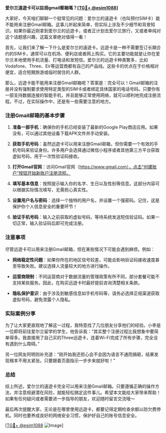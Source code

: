 **爱尔兰遠遊卡可以註冊gmail郵箱嗎？[[TG💪+ @esim1088](https://t.me/s/esim1088)]**

大家好，今天咱们聊聊一个挺常见的问题：爱尔兰的遠遊卡（也叫预付SIM卡）能不能用来注册Gmail邮箱。这事儿听起来简单，但实际上涉及不少细节和背景知识。如果你最近刚拿到爱尔兰的远遊卡，或者正计划去爱尔兰旅行，又或者单纯对这个话题感兴趣，这篇文章绝对值得一看！

首先，让我们来了解一下什么是爱尔兰的遠遊卡。远遊卡是一种不需要签订长期合约的SIM卡，通常可以在机场、便利店或者网上购买。它的主要功能就是让你在爱尔兰本地使用手机流量、打电话和发短信。爱尔兰的远遊卡种类繁多，比如Vodafone、Three、Eir等运营商都有自己的产品线。这些卡的优点在于价格相对便宜，适合短期旅游或临时居住的人群。

那么，远遊卡能不能用来注册Gmail邮箱呢？答案是：完全可以！Gmail邮箱的注册并没有强制要求使用特定类型的SIM卡或者绑定具体国家的电话号码。只要你有一部支持数据连接的智能手机，并且能够正常使用网络，就可以顺利地完成注册流程。不过，在实际操作中，还是有一些需要注意的地方。

### 注册Gmail邮箱的基本步骤

1. **准备一部手机**：确保你的手机已经安装了最新的Google Play商店应用。如果没有，可以通过其他设备下载APK文件并手动安装。
   
2. **获取手机号码**：虽然远遊卡可以用来注册Gmail邮箱，但你需要一个有效的手机号码来验证身份。许多用户会选择通过微信小程序或者其他第三方平台获取虚拟号码，用于一次性验证码接收。

3. **打开Gmail官网**：访问Gmail官网（https://www.gmail.com），点击“创建账户”按钮开始新账户注册流程。

4. **填写基本信息**：按照提示输入你的名字、生日以及性别等信息。这部分内容可以根据实际情况填写，无需担心真实性。

5. **设置用户名与密码**：选择一个独特的用户名，并设置一个强密码。记住，这是保护你个人信息安全的重要环节！

6. **验证手机号码**：输入之前获取的虚拟号码，等待系统发送短信验证码。如果一切正常，输入验证码后即可完成注册。

### 注意事项

尽管远遊卡可以用来注册Gmail邮箱，但在某些情况下可能会遇到麻烦。例如：

- **网络稳定性问题**：如果你所在的地区信号较差，可能会影响验证码接收速度甚至导致失败。建议选择人流量较大的地方进行操作。
  
- **运营商限制**：不同运营商对于数据流量的管理政策有所不同，部分套餐可能不支持某些服务。因此，在购买远遊卡时最好提前咨询清楚相关条款。

- **隐私保护意识**：由于涉及到敏感信息如手机号码等，请务必选择正规渠道获取虚拟号码，避免泄露个人隐私。

### 实际案例分享

为了让大家更直观地了解这一过程，我特意找了几位朋友分享他们的经验。小李是一位即将前往爱尔兰留学的学生，他告诉我：“其实整个注册过程比我想象中要简单得多。我直接用了自己买的Three远遊卡，连着Wi-Fi完成了所有步骤，完全没有遇到什么障碍。”

另一位网友阿明则补充道：“刚开始我还担心会不会因为语言不通而搞砸，结果发现根本不用太紧张。只要跟着页面指示一步步来就好啦！”

### 总结

综上所述，爱尔兰的遠遊卡完全可以用来注册Gmail邮箱。只要遵循正确的操作方法，并注意规避潜在风险，就能轻松搞定这件事儿。希望本文能给大家带来帮助！如果有任何疑问或者需要进一步指导的朋友，欢迎随时留言交流哦～

最后再次提醒大家，无论是在哪里使用远遊卡，都要记得定期检查余额以防欠费停机。同时也要养成良好的网络安全习惯，保护好自己的账号信息安全。

[[TG💪+ @esim1088](https://t.me/s/esim1088) ![Image](https://i.postimg.cc/4NQfJmqS/Snipaste-2025-05-13-00-14-12.png)]